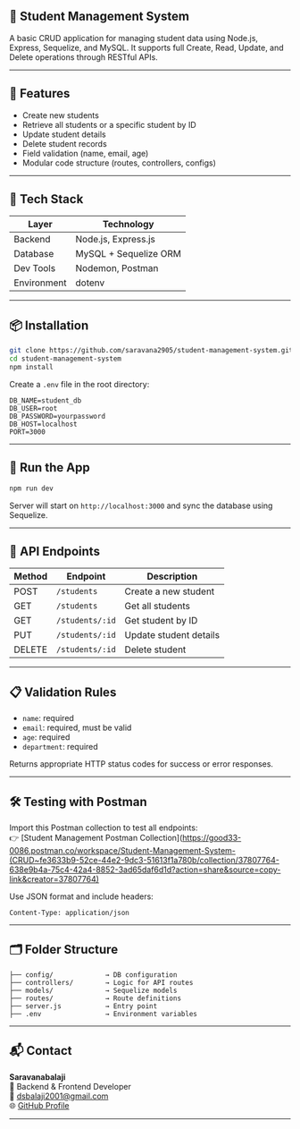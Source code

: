 ## 📘 Student Management System

A basic CRUD application for managing student data using Node.js, Express, Sequelize, and MySQL. It supports full Create, Read, Update, and Delete operations through RESTful APIs.

---

## 🚀 Features

- Create new students
- Retrieve all students or a specific student by ID
- Update student details
- Delete student records
- Field validation (name, email, age)
- Modular code structure (routes, controllers, configs)

---

## 🧰 Tech Stack

| Layer       | Technology             |
|-------------|------------------------|
| Backend     | Node.js, Express.js     |
| Database    | MySQL + Sequelize ORM   |
| Dev Tools   | Nodemon, Postman        |
| Environment | dotenv                  |

---

## 📦 Installation

```bash
git clone https://github.com/saravana2905/student-management-system.git
cd student-management-system
npm install
```

Create a `.env` file in the root directory:

```
DB_NAME=student_db
DB_USER=root
DB_PASSWORD=yourpassword
DB_HOST=localhost
PORT=3000
```

---

## 🧪 Run the App

```bash
npm run dev
```

Server will start on `http://localhost:3000` and sync the database using Sequelize.

---

## 🔀 API Endpoints

| Method | Endpoint           | Description               |
|--------|--------------------|---------------------------|
| POST   | `/students`        | Create a new student      |
| GET    | `/students`        | Get all students          |
| GET    | `/students/:id`    | Get student by ID         |
| PUT    | `/students/:id`    | Update student details    |
| DELETE | `/students/:id`    | Delete student            |

---

## 📋 Validation Rules

- `name`: required
- `email`: required, must be valid
- `age`: required
- `department`: required

Returns appropriate HTTP status codes for success or error responses.

---

## 🛠️ Testing with Postman

Import this Postman collection to test all endpoints:  
👉 [Student Management Postman Collection](https://good33-0086.postman.co/workspace/Student-Management-System-(CRUD~fe3633b9-52ce-44e2-9dc3-51613f1a780b/collection/37807764-638e9b4a-75c4-42a4-8852-3ad65daf6d1d?action=share&source=copy-link&creator=37807764)

Use JSON format and include headers:

```
Content-Type: application/json
```

---

## 🗂️ Folder Structure

```
├── config/             → DB configuration
├── controllers/        → Logic for API routes
├── models/             → Sequelize models
├── routes/             → Route definitions
├── server.js           → Entry point
├── .env                → Environment variables
```

---

## 📬 Contact

**Saravanabalaji**  
💼 Backend & Frontend Developer  
📧 dsbalaji2001@gmail.com  
🌐 [GitHub Profile](https://github.com/saravana2905)

---

